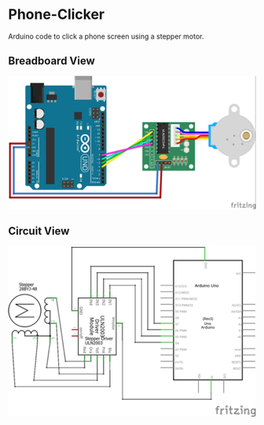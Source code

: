 # Phone-Clicker
Arduino code to click a phone screen using a stepper motor.

## Breadboard View ##
![Breadboard](https://github.com/waarn/Phone-Clicker/raw/main/Schematics/Breadboard.jpg)

## Circuit View ##
![Breadboard](https://github.com/waarn/Phone-Clicker/raw/main/Schematics/Circuit.jpg)
